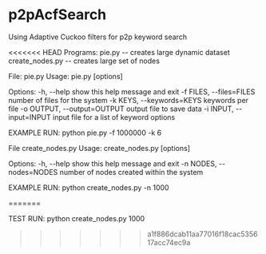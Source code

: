 # p2pAcfSearch
Using Adaptive Cuckoo filters for p2p keyword search

<<<<<<< HEAD
Programs:
pie.py -- creates large dynamic dataset
create_nodes.py -- creates large set of nodes

File: pie.py
Usage: pie.py [options]

Options:
  -h, --help            show this help message and exit
  -f FILES, --files=FILES
                        number of files for the system
  -k KEYS, --keywords=KEYS
                        keywords per file
  -o OUTPUT, --output=OUTPUT
                        output file to save data
  -i INPUT, --input=INPUT
                        input file for a list of keyword options



EXAMPLE RUN:
	python pie.py -f 1000000 -k 6


File create_nodes.py
Usage: create_nodes.py [options]

Options:
  -h, --help            show this help message and exit
  -n NODES, --nodes=NODES
                        number of nodes created within the system


EXAMPLE RUN:
	python create_nodes.py -n 1000
	
=======

TEST RUN:
python create_nodes.py 1000
>>>>>>> a1f886dcab11aa77016f18cac535617acc74ec9a
